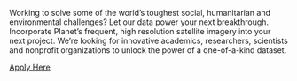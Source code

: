 <div><div class="pl-block-content" data-reactid="109"><p class="pl-block-content-extender" data-reactid="110"/><p data-reactid="114">Working to solve some of the world’s toughest social, humanitarian and environmental challenges? Let our data power your next breakthrough. Incorporate Planet’s frequent, high resolution satellite imagery into your next project. We’re looking for innovative academics, researchers, scientists and nonprofit organizations to unlock the power of a one-of-a-kind dataset.</p><a class="pl-button pl-secondary" href="https://www.planet.com/markets/ambassador-signup/" data-reactid="115">Apply Here</a></div></div>